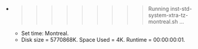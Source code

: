 * >>>>>>>>> Running inst-std-system-xtra-tz-montreal.sh ...
  * Set time: Montreal.
  * Disk size = 5770868K. Space Used = 4K. Runtime = 00:00:00:01.

